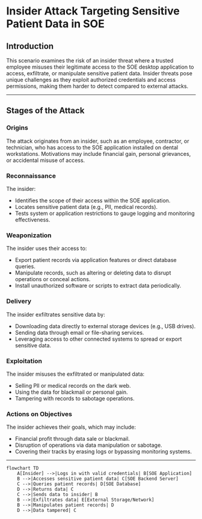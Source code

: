 # Insider Attack Targeting Sensitive Patient Data in SOE

## Introduction
This scenario examines the risk of an insider threat where a trusted employee misuses their legitimate access to the SOE desktop application to access, exfiltrate, or manipulate sensitive patient data. Insider threats pose unique challenges as they exploit authorized credentials and access permissions, making them harder to detect compared to external attacks.

---

## Stages of the Attack

### Origins
The attack originates from an insider, such as an employee, contractor, or technician, who has access to the SOE application installed on dental workstations. Motivations may include financial gain, personal grievances, or accidental misuse of access.

### Reconnaissance
The insider:
- Identifies the scope of their access within the SOE application.
- Locates sensitive patient data (e.g., PII, medical records).
- Tests system or application restrictions to gauge logging and monitoring effectiveness.

### Weaponization
The insider uses their access to:
- Export patient records via application features or direct database queries.
- Manipulate records, such as altering or deleting data to disrupt operations or conceal actions.
- Install unauthorized software or scripts to extract data periodically.

### Delivery
The insider exfiltrates sensitive data by:
- Downloading data directly to external storage devices (e.g., USB drives).
- Sending data through email or file-sharing services.
- Leveraging access to other connected systems to spread or export sensitive data.

### Exploitation
The insider misuses the exfiltrated or manipulated data:
- Selling PII or medical records on the dark web.
- Using the data for blackmail or personal gain.
- Tampering with records to sabotage operations.

### Actions on Objectives
The insider achieves their goals, which may include:
- Financial profit through data sale or blackmail.
- Disruption of operations via data manipulation or sabotage.
- Covering their tracks by erasing logs or bypassing monitoring systems.



---

```mermaid
flowchart TD
    A[Insider] -->|Logs in with valid credentials| B[SOE Application]
    B -->|Accesses sensitive patient data| C[SOE Backend Server]
    C -->|Queries patient records| D[SOE Database]
    D -->|Returns data| C
    C -->|Sends data to insider| B
    B -->|Exfiltrates data| E[External Storage/Network]
    B -->|Manipulates patient records| D
    D -->|Data tampered| C